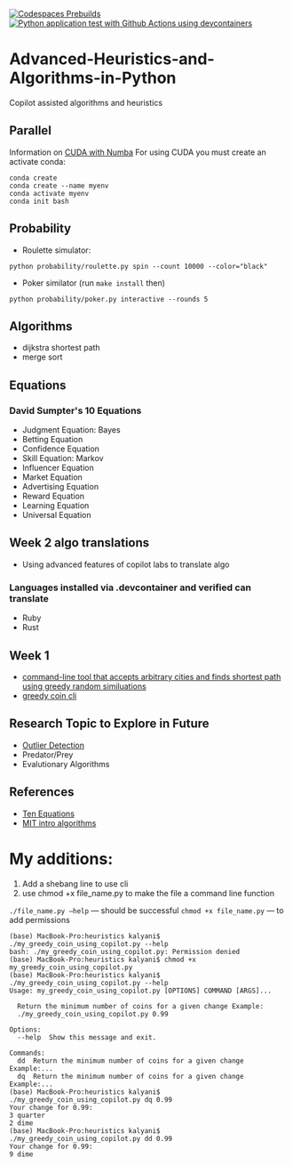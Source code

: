 [![Codespaces Prebuilds](https://github.com/nogibjj/heuristics/actions/workflows/codespaces/create_codespaces_prebuilds/badge.svg)](https://github.com/nogibjj/heuristics/actions/workflows/codespaces/create_codespaces_prebuilds)
[![Python application test with Github Actions using devcontainers](https://github.com/nogibjj/heuristics/actions/workflows/main.yml/badge.svg)](https://github.com/nogibjj/heuristics/actions/workflows/main.yml)

# Advanced-Heuristics-and-Algorithms-in-Python
Copilot assisted algorithms and heuristics

## Parallel

Information on [CUDA with Numba](https://numba.pydata.org/numba-doc/latest/cuda/)
For using CUDA you must create an activate conda:  

```
conda create
conda create --name myenv
conda activate myenv
conda init bash
```

## Probability

* Roulette simulator:

`python probability/roulette.py spin --count 10000 --color="black"`

* Poker similator (run `make install` then)

`python probability/poker.py interactive --rounds 5`


## Algorithms

* dijkstra shortest path
* merge sort

## Equations

### David Sumpter's 10 Equations

* Judgment Equation:  Bayes
* Betting Equation
* Confidence Equation
* Skill Equation:  Markov
* Influencer Equation
* Market Equation
* Advertising Equation
* Reward Equation
* Learning Equation
* Universal Equation


## Week 2 algo translations 

* Using advanced features of copilot labs to translate algo

### Languages installed via .devcontainer and verified can translate

* Ruby
* Rust


## Week 1

* [command-line tool that accepts arbitrary cities and finds shortest path using greedy random similuations](https://github.com/nogibjj/heuristics/blob/main/fetch_cities_lat_long.py)
* [greedy coin cli](https://github.com/nogibjj/heuristics/blob/main/greedy_coin.py)


## Research Topic to Explore in Future

* [Outlier Detection](https://github.com/yzhao062/pyod)
* Predator/Prey
* Evalutionary Algorithms


## References

* [Ten Equations](https://www.amazon.com/Ten-Equations-that-Rule-World-ebook/dp/B07Z78T7WJ)
* [MIT intro algorithms](https://ocw.mit.edu/courses/6-006-introduction-to-algorithms-spring-2020/resources/mit6_006s20_prob1/)


# My additions:
1. Add a shebang line to use cli
2. use chmod +x file_name.py to make the file a command line function

`./file_name.py —help` — should be successful
`chmod +x file_name.py` — to add permissions 
```
(base) MacBook-Pro:heuristics kalyani$ ./my_greedy_coin_using_copilot.py --help
bash: ./my_greedy_coin_using_copilot.py: Permission denied
(base) MacBook-Pro:heuristics kalyani$ chmod +x my_greedy_coin_using_copilot.py
(base) MacBook-Pro:heuristics kalyani$ ./my_greedy_coin_using_copilot.py --help
Usage: my_greedy_coin_using_copilot.py [OPTIONS] COMMAND [ARGS]...

  Return the minimum number of coins for a given change Example:
  ./my_greedy_coin_using_copilot.py 0.99

Options:
  --help  Show this message and exit.

Commands:
  dd  Return the minimum number of coins for a given change Example:...
  dq  Return the minimum number of coins for a given change Example:...
(base) MacBook-Pro:heuristics kalyani$ ./my_greedy_coin_using_copilot.py dq 0.99
Your change for 0.99: 
3 quarter
2 dime
(base) MacBook-Pro:heuristics kalyani$ ./my_greedy_coin_using_copilot.py dd 0.99
Your change for 0.99: 
9 dime
```

